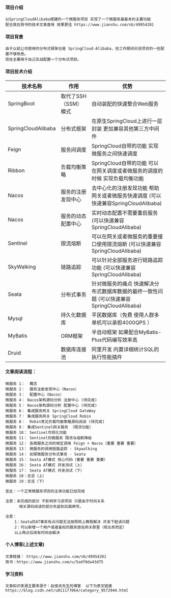 #### 项目介绍
    以SpringCloudAlibaba搭建的一个微服务项目 实现了一个微服务最基本的主要功能  
    配合我在简书的技术文章食用 效果更佳 https://www.jianshu.com/nb/49954281

#### 项目背景
    由于以前公司使用的分布式框架也是 SpringCloud-Alibaba，但工作期间对该项目的一些配置不够熟悉。
    现在主要用于自己实战配置一个分布式项目。

#### 项目技术介绍
 | 技术名称 | 作用 | 优势 |
 | --- | --- | --- |
 | SpringBoot | 取代了SSH（SSM）模式 | 自动装配的快速整合Web服务 |
 | SpringCloudAlibaba | 分布式框架 | 在原生SpringCloud上进行一层封装 更加兼容其他第三方中间件 |
 | Feign | 服务间调度 | SpringCloud自带的功能 实现微服务之间快速调度 |
 | Ribbon | 负载均衡策略 | SpringCloud自带的功能 可以在网关调度或者微服务的调度的时候 实现负载均衡功能  |
 | Nacos | 服务的注册发现中心 | 去中心化的注册发现功能 帮助网关或者微服务快速调度 (可以快速兼容SpringCloudAlibaba) |
 | Nacos | 服务的动态配置中心 | 实时动态配置不需要重启服务(可以快速兼容SpringCloudAlibaba) |
 | Sentinel | 限流熔断 | 可以在网关或者微服务的重要接口使用限流熔断  (可以快速兼容SpringCloudAlibaba)  |
 | SkyWalking | 链路追踪 | 可以针对全部服务进行链路追踪功能  (可以快速兼容SpringCloudAlibaba)  |
 | Seata | 分布式事务 | 针对微服务的痛点 快速解决分布式数据库数据的最终一致性问题 (可以快速兼容SpringCloudAlibaba)  |
 | Mysql | 持久化数据库 | 平民数据库（免费 使用人群多 单机可以承担4000QPS ）  |
 | MyBatis | ORM框架 | 半自动框架 如果配合MyBatis-Plus代码编写效率高  |
 | Druid| 数据库连接池 | 阿里开发 内置详细统计SQL的执行性能插件  |      
 
#### 文章阅读流程：      
    微服务 1：  概念       
    微服务 2：  服务注册发现中心（Nacos）
    微服务 3：  配置中心（Nacos）
    微服务 4： Nacos架构源码分析 注册中心 (待完成)
    微服务 5： Nacos架构源码分析 配置中心 (待完成)
    微服务 6： 集成服务网关 SpringCloud GateWay
    微服务 7： 集成服务网关 SpringCloud Robin
    微服务 8：  Robin常见负载均衡策略源码阅读 (待完成)
    微服务 9： 集成Sentinel网关服务 （限流功能）
    微服务 10： Sentinel可视化功能 
    微服务 11： Sentinel的微服务 限流与熔断降级
    微服务 12： 各微服务之间的相互调用 Feign + Nacos（重要 重要 重要）
    微服务 13： 微服务的调用链路追踪 - Skywalking
    微服务 14： 初探微服务分布式事务 - Seata 
    微服务 15： Seata AT模式 核心代码（重要 重要 重要）
    微服务 16： Seata AT模式 并发测试（上）
    微服务 17： Seata AT模式 并发测试（下）
    微服务 18：总览（上）
    微服务 19：总览（下）
    
    至此：一个正常微服务项目的主体功能已经完成
    
    注意：未完成的部分 不影响学习该项目 只是由于时间关系 
          相关源码阅读的部分先留到后面再写。
    
    注意：
        1：Seata的AT事务有点问题无法按照网上教程解决 并发下脏读问题
        2：可以新增一个用户或者鉴权的服务放在网关那里（视业务而定）
        以上两点后续有时间会解决
       
#### 个人博客(上述文章)
    文章链接： https://www.jianshu.com/nb/49954281
    简书：https://www.jianshu.com/u/5adf0da43d75
    

    
#### 学习资料
    文章知识来源主要来源于：赵俊夫先生的博客  以下为原文链接
    https://blog.csdn.net/u011177064/category_9572944.html       
